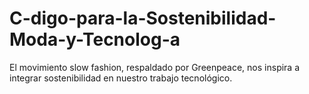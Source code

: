 # C-digo-para-la-Sostenibilidad-Moda-y-Tecnolog-a
El movimiento slow fashion, respaldado por Greenpeace, nos inspira a integrar sostenibilidad en nuestro trabajo tecnológico. 

